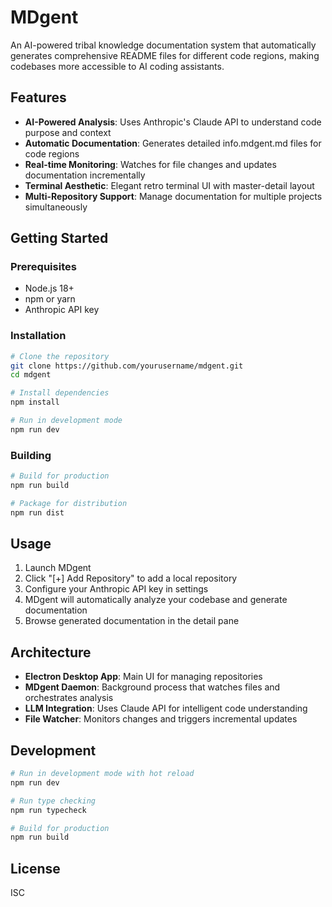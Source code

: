 # MDgent

An AI-powered tribal knowledge documentation system that automatically generates comprehensive README files for different code regions, making codebases more accessible to AI coding assistants.

## Features

- **AI-Powered Analysis**: Uses Anthropic's Claude API to understand code purpose and context
- **Automatic Documentation**: Generates detailed info.mdgent.md files for code regions
- **Real-time Monitoring**: Watches for file changes and updates documentation incrementally
- **Terminal Aesthetic**: Elegant retro terminal UI with master-detail layout
- **Multi-Repository Support**: Manage documentation for multiple projects simultaneously

## Getting Started

### Prerequisites

- Node.js 18+
- npm or yarn
- Anthropic API key

### Installation

```bash
# Clone the repository
git clone https://github.com/yourusername/mdgent.git
cd mdgent

# Install dependencies
npm install

# Run in development mode
npm run dev
```

### Building

```bash
# Build for production
npm run build

# Package for distribution
npm run dist
```

## Usage

1. Launch MDgent
2. Click "[+] Add Repository" to add a local repository
3. Configure your Anthropic API key in settings
4. MDgent will automatically analyze your codebase and generate documentation
5. Browse generated documentation in the detail pane

## Architecture

- **Electron Desktop App**: Main UI for managing repositories
- **MDgent Daemon**: Background process that watches files and orchestrates analysis
- **LLM Integration**: Uses Claude API for intelligent code understanding
- **File Watcher**: Monitors changes and triggers incremental updates

## Development

```bash
# Run in development mode with hot reload
npm run dev

# Run type checking
npm run typecheck

# Build for production
npm run build
```

## License

ISC